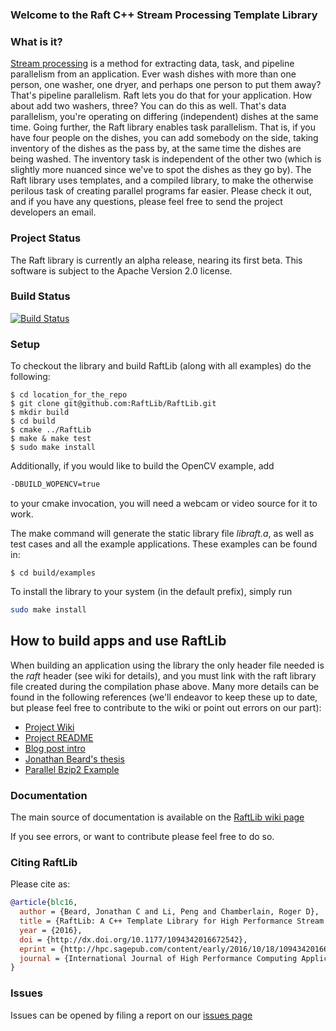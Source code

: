 ### Welcome to the Raft C++ Stream Processing Template Library

### What is it?
[Stream processing](http://www.jonathanbeard.io/blog/2015/09/19/streaming-and-dataflow.html) is a method for extracting data, task, and pipeline parallelism from an application. Ever wash dishes with more than one person, one washer, one dryer, and perhaps one person to put them away? That's pipeline parallelism. Raft lets you do that for your application. How about add two washers, three? You can do this as well. That's data parallelism, you're operating on differing (independent) dishes at the same time. Going further, the Raft library enables task parallelism. That is, if you have four people on the dishes, you can add somebody on the side, taking inventory of the dishes as the pass by, at the same time the dishes are being washed. The inventory task is independent of the other two (which is slightly more nuanced since we've to spot the dishes as they go by). The Raft library uses templates, and a compiled library, to make the otherwise perilous task of creating parallel programs far easier. Please check it out, and if you have any questions, please feel free to send the project developers an email.

### Project Status
The Raft library is currently an alpha release, nearing its first beta. This software is subject to the Apache Version 2.0 license.

### Build Status

[![Build Status](https://travis-ci.org/jonathan-beard/RaftLib.svg?branch=master)](https://travis-ci.org/jonathan-beard/RaftLib)

### Setup
To checkout the library and build RaftLib (along with all examples) do the following:
```
$ cd location_for_the_repo
$ git clone git@github.com:RaftLib/RaftLib.git
$ mkdir build
$ cd build
$ cmake ../RaftLib
$ make & make test
$ sudo make install
```

Additionally, if you would like to build the OpenCV example, add 
```bash
-DBUILD_WOPENCV=true
```
to your cmake invocation, you will need a webcam or video source for it to work.

The make command will generate the static library file _libraft.a_, as well as test cases and all the example applications. These examples can be found in:

```
$ cd build/examples
```  

To install the library to your system (in the default prefix), simply run 
```bash
sudo make install
```

## How to build apps and use RaftLib
When building an application using the library the only header file needed is the _raft_ header (see wiki for details), and you must link with the raft library file created during the compilation phase above. Many more details can be found in the following references (we'll endeavor to keep these up to date, but please feel free to contribute to the wiki or point out errors on our part):

* [Project Wiki](https://github.com/jonathan-beard/RaftLib/wiki)
* [Project README](https://github.com/jonathan-beard/RaftLib/blob/master/README.md)
* [Blog post intro](https://goo.gl/4VDlbr)
* [Jonathan Beard's thesis](http://goo.gl/obkWUh)
* [Parallel Bzip2 Example](https://medium.com/cat-dev-urandom/simplifying-parallel-applications-for-c-an-example-parallel-bzip2-using-raftlib-with-performance-f69cc8f7f962)

### Documentation
The main source of documentation is available on the [RaftLib wiki page](https://github.com/jonathan-beard/RaftLib/wiki)

If you see errors, or want to contribute please feel free to do so.  

### Citing RaftLib
Please cite as:
```bibtex
@article{blc16,
  author = {Beard, Jonathan C and Li, Peng and Chamberlain, Roger D},
  title = {RaftLib: A C++ Template Library for High Performance Stream Parallel Processing},
  year = {2016},
  doi = {http://dx.doi.org/10.1177/1094342016672542},
  eprint = {http://hpc.sagepub.com/content/early/2016/10/18/1094342016672542.full.pdf+html},
  journal = {International Journal of High Performance Computing Applications}
}
```

### Issues
Issues can be opened by filing a report on our [issues page](https://github.com/jonathan-beard/RaftLib/issues)
